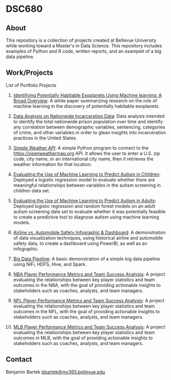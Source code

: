 # DSC680

## About
This repository is a collection of projects created at Bellevue University while working toward a Master's in Data Science. This repository includes examples of Python and R code, written reports, and an examplet of a big data pipeline. 

## Work/Projects
List of Portfolio Projects

1.	<a href="Project 1">Identifying Potentially Habitable Exoplanets Using Machine learning: A Broad Overview</a>:  A white paper summarizing research on the role of machine learning in the discovery of potentially habitable exoplanets.

2.	<a href="Project 2">Data Analysis on Nationwide Incarceration Data</a>: Data analysis intended to identify the total nationwide prison population over time and identify any correlation between demographic variables, sentencing, categories of crime, and other variables in order to glean insights into incarceration practices in the United States.

3.	<a href="Project 3">Simple Weather API</a>: A simple Python program to connect to the https://openweathermap.org API. It allows the user to enter a U.S. zip code, city name, or an international city name, then it retrieves the weather information for that location.

4.	<a href="Project 4">Evaluating the Use of Machine Learning to Predict Autism in Children</a>: Deployed a logistic regression model to evaluate whether there are meaningful relationships between variables in the autism screening in children data set.

5.	<a href="Project 5">Evaluating the Use of Machine Learning to Predict Autism in Adults</a>: Deployed logistic regression and random forest models on an adult autism screening data set to evaluate whether it was potentially feasible to create a predictive tool to diagnose autism using machine learning models.

6.	<a href="Project 6">Airline vs. Automobile Safety Infographic & Dashboard</a>: A demonstration of data visualization techniques, using historical airline and automobile safety data, to create a dashboard using PowerBI, as well as an infographic.

7.	<a href="Project 7">Big Data Pipeline</a>: A basic demonstration of a simple big data pipeline using NiFi, HDFS, Hive, and Spark.

8.	<a href="Project 8">NBA Player Performance Metrics and Team Success Analysis</a>: A project evaluating the relationships between key player statistics and team outcomes in the NBA, with the goal of providing actionable insights to stakeholders such as coaches, analysts, and team managers.

9.	<a href="Project 9">NFL Player Performance Metrics and Team Success Analysis</a>: A project evaluating the relationships between key player statistics and team outcomes in the NFL, with the goal of providing actionable insights to stakeholders such as coaches, analysts, and team managers.

10.	<a href="Project 10">MLB Player Performance Metrics and Team Success Analysis</a>: A project evaluating the relationships between key player statistics and team outcomes in MLB, with the goal of providing actionable insights to stakeholders such as coaches, analysts, and team managers.

## Contact
Benjamin Bartek
bbartek@my365.bellevue.edu
